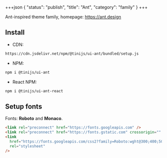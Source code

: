+++json
{
  "status": "publish",
  "title": "Ant",
  "category": "family"
}
+++

Ant-inspired theme family, homepage: <https://ant.design>

## Install

- CDN:

```txt
https://cdn.jsdelivr.net/npm/@tinijs/ui-ant/bundled/setup.js
```

- NPM:

```bash
npm i @tinijs/ui-ant
```

- React NPM:

```bash
npm i @tinijs/ui-ant-react
```

## Setup fonts

Fonts: **Roboto** and **Monaco**.

```html
<link rel="preconnect" href="https://fonts.googleapis.com" />
<link rel="preconnect" href="https://fonts.gstatic.com" crossorigin="" />
<link
  href="https://fonts.googleapis.com/css2?family=Roboto:wght@300;400;500;700&amp;display=swap"
  rel="stylesheet"
/>
```